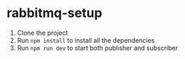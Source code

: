 # rabbitmq-setup

1. Clone the project
2. Run `npm install` to install all the dependencies
3. Run `npm run dev` to start both publisher and subscriber
